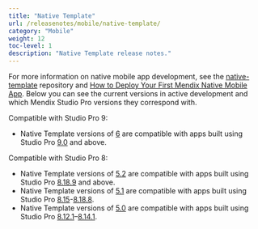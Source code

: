 ```yaml
---
title: "Native Template"
url: /releasenotes/mobile/native-template/
category: "Mobile"
weight: 12
toc-level: 1
description: "Native Template release notes."
---
```


For more information on native mobile app development, see the [native-template](https:/github.com/mendix/native-template/) repository and [How to Deploy Your First Mendix Native Mobile App](/howto/mobile/deploying-native-app/). Below you can see the current versions in active development and which Mendix Studio Pro versions they correspond with.

Compatible with Studio Pro 9:

* Native Template versions of [6](/releasenotes/mobile/nt-6-rn/) are compatible with apps built using Studio Pro [9.0](/releasenotes/studio-pro/9.0/) and above. 

Compatible with Studio Pro 8:

* Native Template versions of [5.2](/releasenotes/mobile/nt-5.2-rn/) are compatible with apps built using Studio Pro [8.18.9](/releasenotes/studio-pro/8.18/#8189) and above.
* Native Template versions of [5.1](/releasenotes/mobile/nt-5.1-rn/) are compatible with apps built using Studio Pro [8.15](/releasenotes/studio-pro/8.15/)-[8.18.8](/releasenotes/studio-pro/8.18/#8188).
* Native Template versions of [5.0](/releasenotes/mobile/nt-5.0-rn/) are compatible with apps built using Studio Pro [8.12.1](/releasenotes/studio-pro/8.12/#8121)–[8.14.1](/releasenotes/studio-pro/8.14/).